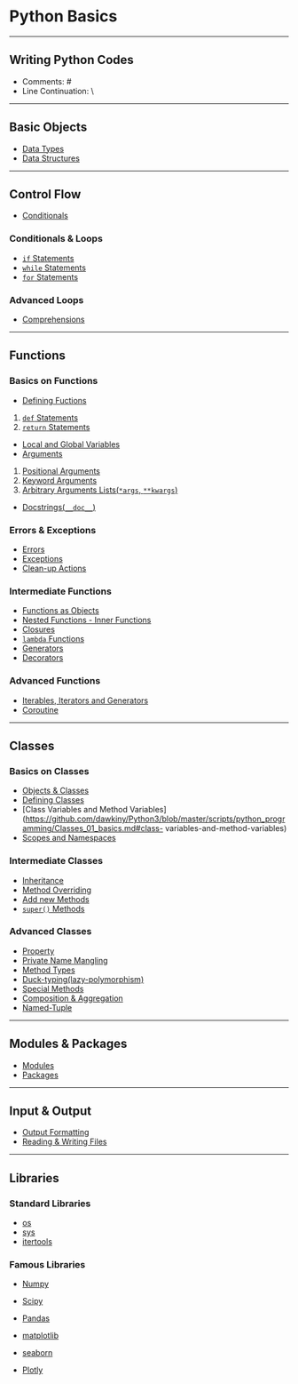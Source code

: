 # Python Basics

---
## Writing Python Codes
* Comments: \#
* Line Continuation: \\

---
## Basic Objects

* [Data Types](https://github.com/dawkiny/Python3/blob/master/scripts/python_programming/Objects_01_datatype.md)
* [Data Structures](https://github.com/dawkiny/Python3/blob/master/scripts/python_programming/Objects_02_datastructure.md)


---
## Control Flow

* [Conditionals](https://github.com/dawkiny/Python3/blob/master/scripts/python_programming/ControlFlow_01_conditionals_and_loops.md#conditionals)

### Conditionals & Loops

* [```if``` Statements](https://github.com/dawkiny/Python3/blob/master/scripts/python_programming/ControlFlow_01_conditionals_and_loops.md#if-statements)
* [```while``` Statements](https://github.com/dawkiny/Python3/blob/master/scripts/python_programming/ControlFlow_01_conditionals_and_loops.md#while-statements)
* [```for``` Statements](https://github.com/dawkiny/Python3/blob/master/scripts/python_programming/ControlFlow_01_conditionals_and_loops.md#for-statements)

### Advanced Loops

* [Comprehensions](https://github.com/dawkiny/Python3/blob/master/scripts/python_programming/ControlFlow_01_conditionals_and_loops.md#comprehensions)


---
## Functions

### Basics on Functions

* [Defining Fuctions](https://github.com/dawkiny/Python3/blob/master/scripts/python_programming/Functions_01_basics.md#defining-functions)  
 1. [```def``` Statements](https://github.com/dawkiny/Python3/blob/master/scripts/python_programming/Functions_01_basics.md#def-statements)  
 1. [```return``` Statements](https://github.com/dawkiny/Python3/blob/master/scripts/python_programming/Functions_01_basics.md#return-statements)  
* [Local and Global Variables](https://github.com/dawkiny/Python3/blob/master/scripts/python_programming/Functions_01_basics.md#local-and-global-variables)
* [Arguments](https://github.com/dawkiny/Python3/blob/master/scripts/python_programming/Functions_01_basics.md#arguments)
 1. [Positional Arguments](https://github.com/dawkiny/Python3/blob/master/scripts/python_programming/Functions_01_basics.md#positional-arguments)
 1. [Keyword Arguments](https://github.com/dawkiny/Python3/blob/master/scripts/python_programming/Functions_01_basics.md#keyword-arguments)
 1. [Arbitrary Arguments Lists(```*args```, ```**kwargs```)](https://github.com/dawkiny/Python3/blob/master/scripts/python_programming/Functions_01_basics.md#arbitrary-arguments-lists)
* [Docstrings(```__doc__```)](https://github.com/dawkiny/Python3/blob/master/scripts/python_programming/Functions_01_basics.md#docstrings)


### Errors & Exceptions

* [Errors](https://github.com/dawkiny/Python3/blob/master/scripts/python_programming/Functions_01_basics.md#errors)  
* [Exceptions](https://github.com/dawkiny/Python3/blob/master/scripts/python_programming/Functions_01_basics.md#exceptions)  
* [Clean-up Actions](https://github.com/dawkiny/Python3/blob/master/scripts/python_programming/Functions_01_basics.md#clean-up-actions)  


### Intermediate Functions

* [Functions as Objects](https://github.com/dawkiny/Python3/blob/master/scripts/python_programming/Functions_01_basics.md#functions-as-objects)
* [Nested Functions - Inner Functions](https://github.com/dawkiny/Python3/blob/master/scripts/python_programming/Functions_01_basics.md#nested-functions---inner-functions)
* [Closures](https://github.com/dawkiny/Python3/blob/master/scripts/python_programming/Functions_01_basics.md#closures)
* [```lambda``` Functions](https://github.com/dawkiny/Python3/blob/master/scripts/python_programming/Functions_01_basics.md#lambda-functions)
* [Generators](https://github.com/dawkiny/Python3/blob/master/scripts/python_programming/Functions_01_basics.md#generators)
* [Decorators](https://github.com/dawkiny/Python3/blob/master/scripts/python_programming/Functions_01_basics.md#decorators)


### Advanced Functions
* [Iterables, Iterators and Generators](https://github.com/dawkiny/Python3/blob/master/scripts/python_programming/ControlFlow_02_iter.md#control-flow제어-흐름-1-iterables-iterator-generator)
* [Coroutine](https://github.com/dawkiny/Python3/blob/master/scripts/python_programming/ControlFlow_03_coroutine.md#coroutine)

---
## Classes

### Basics on Classes

* [Objects & Classes](https://github.com/dawkiny/Python3/blob/master/scripts/python_programming/Classes_01_basics.md#objects-and-classes)
* [Defining Classes](https://github.com/dawkiny/Python3/blob/master/scripts/python_programming/Classes_01_basics.md#defining-classes)
* [Class Variables and Method Variables](https://github.com/dawkiny/Python3/blob/master/scripts/python_programming/Classes_01_basics.md#class- variables-and-method-variables)  
* [Scopes and Namespaces](https://github.com/dawkiny/Python3/blob/master/scripts/python_programming/Classes_01_basics.md#scopes-and-namespaces)

### Intermediate Classes

* [Inheritance](https://github.com/dawkiny/Python3/blob/master/scripts/python_programming/Classes_01_basics.md#inheritance)  
* [Method Overriding](https://github.com/dawkiny/Python3/blob/master/scripts/python_programming/Classes_01_basics.md#inheritance#method-overriding)  
* [Add new Methods](https://github.com/dawkiny/Python3/blob/master/scripts/python_programming/Classes_01_basics.md#add-new-methods)  
* [```super()``` Methods](https://github.com/dawkiny/Python3/blob/master/scripts/python_programming/Classes_01_basics.md#super-methods)

### Advanced Classes

* [Property](https://github.com/dawkiny/Python3/blob/master/scripts/python_programming/Classes_01_basics.md#property)
* [Private Name Mangling](https://github.com/dawkiny/Python3/blob/master/scripts/python_programming/Classes_01_basics.md#private-name-mangling)
* [Method Types](https://github.com/dawkiny/Python3/blob/master/scripts/python_programming/Classes_01_basics.md#method-types)
* [Duck-typing(lazy-polymorphism)](https://github.com/dawkiny/Python3/blob/master/scripts/python_programming/Classes_01_basics.md#duck-typing)
* [Special Methods](https://github.com/dawkiny/Python3/blob/master/scripts/python_programming/Classes_01_basics.md#special-methods)
* [Composition & Aggregation](https://github.com/dawkiny/Python3/blob/master/scripts/python_programming/Classes_01_basics.md#composition-and-aggregation)
* [Named-Tuple](https://github.com/dawkiny/Python3/blob/master/scripts/python_programming/Classes_01_basics.md#named-tuple)

---
## Modules & Packages

* [Modules](https://github.com/dawkiny/Python3/blob/master/scripts/python_programming/Modules_and_Packages_01_basic.md#modules)
* [Packages](https://github.com/dawkiny/Python3/blob/master/scripts/python_programming/Modules_and_Packages_01_basic.md#packages)

---
## Input & Output

* [Output Formatting]()
* [Reading & Writing Files]()

---
## Libraries

### Standard Libraries

* [os]()
* [sys]()
* [itertools]()

### Famous Libraries

* [Numpy]()
* [Scipy]()
* [Pandas]()


* [matplotlib]()
* [seaborn]()
* [Plotly]()
